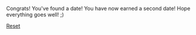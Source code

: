 Congrats! You've found a date! You have now earned a second date! Hope everything goes well! ;) <br>

[Reset](../alarm.md)